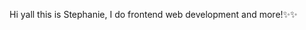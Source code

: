 Hi yall this is Stephanie, I do frontend web development and more!✨✨

<!---
Stephaniesunsun/Stephaniesunsun is a ✨ special ✨ repository because its `README.md` (this file) appears on your GitHub profile.
You can click the Preview link to take a look at your changes.
--->
